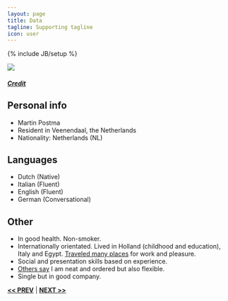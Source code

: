 ```yaml
---
layout: page
title: Data
tagline: Supporting tagline
icon: user
---
```

{% include JB/setup %}

<a href="https://www.flickr.com/photos/132644069@N03/16565567243" title="View photo on Flickr" target="_blank"><img src="https://farm8.staticflickr.com/7714/16565567243_31d6c37cfd_z_d.jpg"></a><br />
<h5><a href="https://www.flickr.com/photos/132644069@N03/" title="View user on Flickr" target="_blank">Credit</a></h5>

## Personal info
- Martin Postma
- Resident in  Veenendaal, the Netherlands
- Nationality: Netherlands (NL)


## Languages

- Dutch (Native)
- Italian (Fluent)
- English (Fluent)
- German (Conversational)


## Other

- In good health. Non-smoker.
- Internationally orientated. Lived in Holland (childhood and education), Italy and Egypt. [Traveled many places](https://www.google.com/maps/contrib/108601300816282599187/photos) for work and pleasure.
- Social and presentation skills based on experience.
- [Others say](https://www.airbnb.com/users/show/7889468) I am neat and ordered but also flexible.
- Single but in good company.

<a href="/#top" title="Home"><b><< PREV</b></a> &#124; <a href="/work.html#top" title="Work"><b>NEXT >></b></a>
